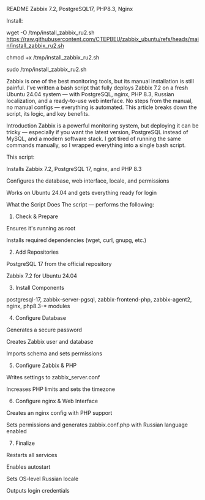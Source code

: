 README
Zabbix 7.2, PostgreSQL17, PHP8.3, Nginx

Install:

wget -O /tmp/install_zabbix_ru2.sh https://raw.githubusercontent.com/CTEPBEU/zabbix_ubuntu/refs/heads/main/install_zabbix_ru2.sh

chmod +x /tmp/install_zabbix_ru2.sh

sudo /tmp/install_zabbix_ru2.sh

Zabbix is one of the best monitoring tools, but its manual installation is still painful.
I’ve written a bash script that fully deploys Zabbix 7.2 on a fresh Ubuntu 24.04 system — with PostgreSQL, nginx, PHP 8.3, Russian localization, and a ready-to-use web interface. No steps from the manual, no manual configs — everything is automated.
This article breaks down the script, its logic, and key benefits.

Introduction
Zabbix is a powerful monitoring system, but deploying it can be tricky — especially if you want the latest version, PostgreSQL instead of MySQL, and a modern software stack. I got tired of running the same commands manually, so I wrapped everything into a single bash script.

This script:

Installs Zabbix 7.2, PostgreSQL 17, nginx, and PHP 8.3

Configures the database, web interface, locale, and permissions

Works on Ubuntu 24.04 and gets everything ready for login

What the Script Does
The script — performs the following:

1. Check & Prepare

Ensures it's running as root

Installs required dependencies (wget, curl, gnupg, etc.)

2. Add Repositories

PostgreSQL 17 from the official repository

Zabbix 7.2 for Ubuntu 24.04

3. Install Components

postgresql-17, zabbix-server-pgsql, zabbix-frontend-php, zabbix-agent2, nginx, php8.3-* modules

4. Configure Database

Generates a secure password

Creates Zabbix user and database

Imports schema and sets permissions

5. Configure Zabbix & PHP

Writes settings to zabbix_server.conf

Increases PHP limits and sets the timezone

6. Configure nginx & Web Interface

Creates an nginx config with PHP support

Sets permissions and generates zabbix.conf.php with Russian language enabled

7. Finalize

Restarts all services

Enables autostart

Sets OS-level Russian locale

Outputs login credentials
